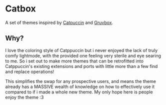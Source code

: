 # Catbox

A set of themes inspired by [Catpuccin](https://catppuccin.com/) and [Gruvbox](https://github.com/morhetz/gruvbox). 

## Why?

I love the coloring style of Catppuccin but i never enjoyed the lack of truly comfy lightmode, with the provided one feeling very sterile and eye searing to me. So i set out to make more themes that can be retrofitted into Catppuccin's existing extensions and ports with little more than a few find and replace operations!

This simplifies the swap for any prospective users, and means the theme already has a MASSIVE wealth of knowledge on how to effectively use it compared to if i made a whole new theme. My only hope here is people enjoy the theme :3

